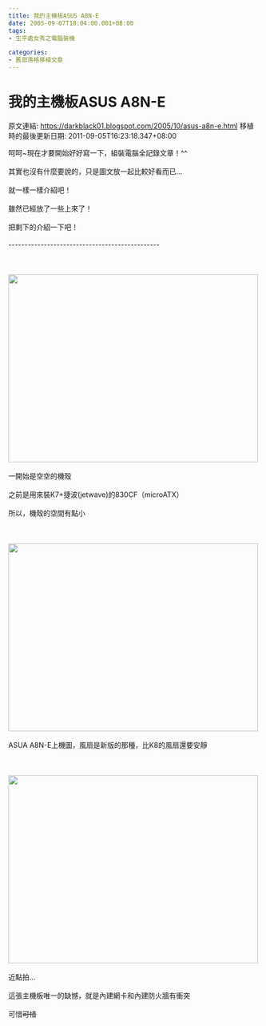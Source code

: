 ```yaml
---
title: 我的主機板ASUS A8N-E
date: 2005-09-07T18:04:00.001+08:00
tags: 
- 生平處女秀之電腦裝機

categories:
- 舊部落格移植文章
---
```


# 我的主機板ASUS A8N-E

原文連結: https://darkblack01.blogspot.com/2005/10/asus-a8n-e.html
移植時的最後更新日期: 2011-09-05T16:23:18.347+08:00

呵呵~現在才要開始好好寫一下，組裝電腦全記錄文章！^^<br /><br />其實也沒有什麼要說的，只是圖文放一起比較好看而已...<br /><br />就一樣一樣介紹吧！<br /><br />雖然已經放了一些上來了！<br /><br />把剩下的介紹一下吧！<br /><br />-----------------------------------------------<br /><br /><a name='more'></a><br /><br /><img alt="" height="375" src="http://pic58.pic.wretch.cc/photos/38/d/darkblack2/1/1125684077.jpg" width="500" /><br /><br />一開始是空空的機殼<br /><br />之前是用來裝K7+捷波(jetwave)的830CF（microATX）<br /><br />所以，機殼的空間有點小<br /><br /><br /><br /><img alt="" height="375" src="http://pic58.pic.wretch.cc/photos/38/d/darkblack2/1/1125684078.jpg" width="500" /><br /><br />ASUA A8N-E上機圖，風扇是新版的那種，比K8的風扇還要安靜<br /><br /><br /><br /><img alt="" height="375" src="http://pic58.pic.wretch.cc/photos/38/d/darkblack2/1/1125684079.jpg" width="500" /><br /><br />近點拍...<br /><br />這張主機板唯一的缺憾，就是內建網卡和內建防火牆有衝突<br /><br />可惜~~可惜~~
